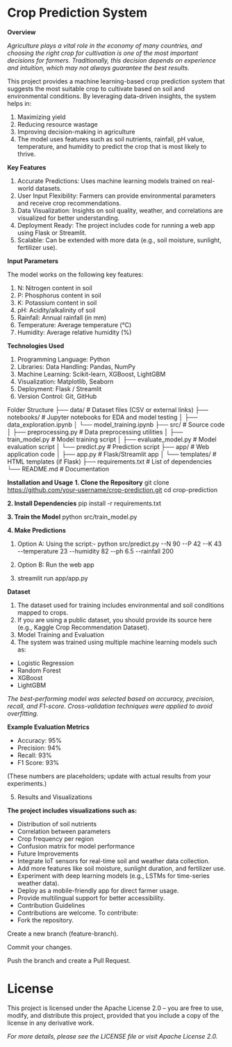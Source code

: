 # Crop Prediction System

**Overview**

_Agriculture plays a vital role in the economy of many countries, and choosing the right crop for cultivation is one of the most important decisions for farmers. Traditionally, this decision depends on experience and intuition, which may not always guarantee the best results._

This project provides a machine learning-based crop prediction system that suggests the most suitable crop to cultivate based on soil and environmental conditions. By leveraging data-driven insights, the system helps in:

1. Maximizing yield
2. Reducing resource wastage
3. Improving decision-making in agriculture
4. The model uses features such as soil nutrients, rainfall, pH value, temperature, and humidity to predict the crop that is most likely to thrive.

**Key Features**

1. Accurate Predictions: Uses machine learning models trained on real-world datasets.
2. User Input Flexibility: Farmers can provide environmental parameters and receive crop recommendations.
3. Data Visualization: Insights on soil quality, weather, and correlations are visualized for better understanding.
4. Deployment Ready: The project includes code for running a web app using Flask or Streamlit.
5. Scalable: Can be extended with more data (e.g., soil moisture, sunlight, fertilizer use).

**Input Parameters**

The model works on the following key features:

1. N: Nitrogen content in soil
2. P: Phosphorus content in soil
3. K: Potassium content in soil
4. pH: Acidity/alkalinity of soil
5. Rainfall: Annual rainfall (in mm)
6. Temperature: Average temperature (°C)
7. Humidity: Average relative humidity (%)

**Technologies Used**

1. Programming Language: Python
2. Libraries: Data Handling: Pandas, NumPy
3. Machine Learning: Scikit-learn, XGBoost, LightGBM
4. Visualization: Matplotlib, Seaborn
5. Deployment: Flask / Streamlit
6. Version Control: Git, GitHub

Folder Structure 
├── data/                      # Dataset files (CSV or external links)
├── notebooks/                 # Jupyter notebooks for EDA and model testing
│   ├── data_exploration.ipynb
│   └── model_training.ipynb
├── src/                       # Source code
│   ├── preprocessing.py       # Data preprocessing utilities
│   ├── train_model.py         # Model training script
│   ├── evaluate_model.py      # Model evaluation script
│   └── predict.py             # Prediction script
├── app/                       # Web application code
│   ├── app.py                 # Flask/Streamlit app
│   └── templates/             # HTML templates (if Flask)
├── requirements.txt           # List of dependencies
└── README.md                  # Documentation

**Installation and Usage**
**1. Clone the Repository**
git clone https://github.com/your-username/crop-prediction.git
cd crop-prediction

**2. Install Dependencies**
pip install -r requirements.txt

**3. Train the Model**
python src/train_model.py

**4. Make Predictions**

1. Option A: Using the script:- 
python src/predict.py --N 90 --P 42 --K 43 --temperature 23 --humidity 82 --ph 6.5 --rainfall 200

2. Option B: Run the web app
3. streamlit run app/app.py

**Dataset**

1. The dataset used for training includes environmental and soil conditions mapped to crops.
2. If you are using a public dataset, you should provide its source here (e.g., Kaggle Crop Recommendation Dataset).
3. Model Training and Evaluation
4. The system was trained using multiple machine learning models such as:
- Logistic Regression
- Random Forest
- XGBoost
- LightGBM

_The best-performing model was selected based on accuracy, precision, recall, and F1-score. Cross-validation techniques were applied to avoid overfitting._

**Example Evaluation Metrics**

- Accuracy: 95%
- Precision: 94%
- Recall: 93%
- F1 Score: 93%

(These numbers are placeholders; update with actual results from your experiments.)

5. Results and Visualizations

**The project includes visualizations such as:**

- Distribution of soil nutrients
- Correlation between parameters
- Crop frequency per region
- Confusion matrix for model performance
- Future Improvements
- Integrate IoT sensors for real-time soil and weather data collection.
- Add more features like soil moisture, sunlight duration, and fertilizer use.
- Experiment with deep learning models (e.g., LSTMs for time-series weather data).
- Deploy as a mobile-friendly app for direct farmer usage.
- Provide multilingual support for better accessibility.
- Contribution Guidelines
- Contributions are welcome. To contribute:
- Fork the repository.

Create a new branch (feature-branch).

Commit your changes.

Push the branch and create a Pull Request.


 # License

This project is licensed under the Apache License 2.0 – you are free to use, modify, and distribute this project, provided that you include a copy of the license in any derivative work.

_For more details, please see the LICENSE file or visit Apache License 2.0._
